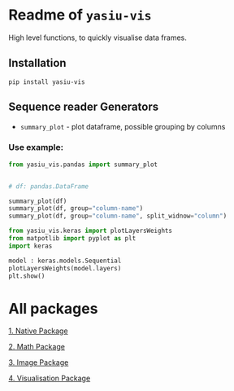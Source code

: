 # Readme of `yasiu-vis`

High level functions, to quickly visualise data frames.

## Installation

```shell
pip install yasiu-vis
```

## Sequence reader Generators

- `summary_plot` - plot dataframe, possible grouping by columns

### Use example:

```py
from yasiu_vis.pandas import summary_plot


# df: pandas.DataFrame

summary_plot(df)
summary_plot(df, group="column-name")
summary_plot(df, group="column-name", split_widnow="column")
```

```py
from yasiu_vis.keras import plotLayersWeights
from matpotlib import pyplot as plt
import keras

model : keras.models.Sequential
plotLayersWeights(model.layers)
plt.show()
```
# All packages

[1. Native Package](https://pypi.org/project/yasiu-native/)

[2. Math Package](https://pypi.org/project/yasiu-math/)

[3. Image Package](https://pypi.org/project/yasiu-image/)

[4. Visualisation Package](https://pypi.org/project/yasiu-vis/)


